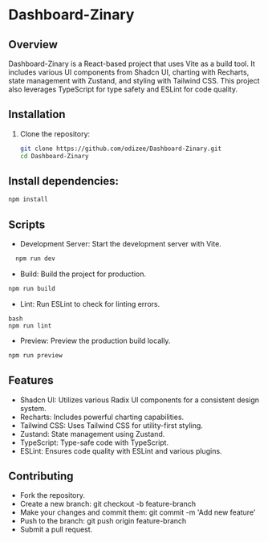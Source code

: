 # Dashboard-Zinary

## Overview

Dashboard-Zinary is a React-based project that uses Vite as a build tool. It includes various UI components from Shadcn UI, charting with Recharts, state management with Zustand, and styling with Tailwind CSS. This project also leverages TypeScript for type safety and ESLint for code quality.

## Installation

1. Clone the repository:
   ```bash
   git clone https://github.com/odizee/Dashboard-Zinary.git
   cd Dashboard-Zinary

## Install dependencies:
```bash 
npm install
```
## Scripts

- Development Server: Start the development server with Vite.
``` bash
  npm run dev
```

- Build: Build the project for production.

```bash
npm run build
```

- Lint: Run ESLint to check for linting errors.
```
bash
npm run lint
```

- Preview: Preview the production build locally.

```bash
npm run preview
```

## Features

- Shadcn UI: Utilizes various Radix UI components for a consistent design system.
- Recharts: Includes powerful charting capabilities.
- Tailwind CSS: Uses Tailwind CSS for utility-first styling.
- Zustand: State management using Zustand.
- TypeScript: Type-safe code with TypeScript.
- ESLint: Ensures code quality with ESLint and various plugins.

## Contributing
- Fork the repository.
- Create a new branch: git checkout -b feature-branch
- Make your changes and commit them: git commit -m 'Add new feature'
- Push to the branch: git push origin feature-branch
- Submit a pull request.





